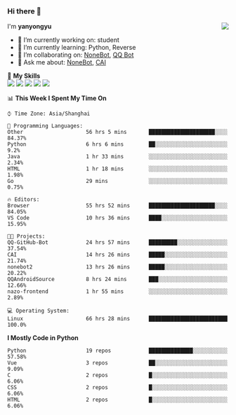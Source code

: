 ### Hi there 👋

<a href="#">
  <img align="right" src="https://github-readme-stats.vercel.app/api?username=yanyongyu&count_private=true&show_icons=true&bg_color=15,f2f7fd,E0EAFC" />
</a>

I'm **yanyongyu**

- 🔭 I’m currently working on: student
- 🌱 I’m currently learning: Python, Reverse
- 👯 I’m collaborating on: [NoneBot](https://github.com/nonebot), [QQ Bot](https://github.com/Mrs4s/go-cqhttp)
- 💬 Ask me about: [NoneBot](https://github.com/nonebot), [CAI](https://github.com/cscs181/CAI)

🌟 **My Skills**  
![](https://img.shields.io/badge/-Python-3e74a2?style=flat-square&logo=Python&logoColor=fff)
![](https://img.shields.io/badge/-Vue-4fc08d?style=flat-square&logo=Vue.js&logoColor=fff)
![](https://img.shields.io/badge/-Node.js-339933?style=flat-square&logo=Node.js&logoColor=fff)
![](https://img.shields.io/badge/-Docker-2496ED?style=flat-square&logo=Docker&logoColor=fff)
![](https://img.shields.io/badge/-Linux-000000?style=flat-square&logo=Linux&logoColor=fff)

<!--START_SECTION:waka-->
📊 **This Week I Spent My Time On** 

```text
⌚︎ Time Zone: Asia/Shanghai

💬 Programming Languages: 
Other                    56 hrs 5 mins       █████████████████████░░░░   84.37% 
Python                   6 hrs 6 mins        ██░░░░░░░░░░░░░░░░░░░░░░░   9.2% 
Java                     1 hr 33 mins        ░░░░░░░░░░░░░░░░░░░░░░░░░   2.34% 
HTML                     1 hr 18 mins        ░░░░░░░░░░░░░░░░░░░░░░░░░   1.98% 
Go                       29 mins             ░░░░░░░░░░░░░░░░░░░░░░░░░   0.75%

🔥 Editors: 
Browser                  55 hrs 52 mins      █████████████████████░░░░   84.05% 
VS Code                  10 hrs 36 mins      ████░░░░░░░░░░░░░░░░░░░░░   15.95%

🐱‍💻 Projects: 
QQ-GitHub-Bot            24 hrs 57 mins      █████████░░░░░░░░░░░░░░░░   37.54% 
CAI                      14 hrs 26 mins      █████░░░░░░░░░░░░░░░░░░░░   21.74% 
nonebot2                 13 hrs 26 mins      █████░░░░░░░░░░░░░░░░░░░░   20.22% 
QQAndroidSource          8 hrs 24 mins       ███░░░░░░░░░░░░░░░░░░░░░░   12.66% 
nazo-frontend            1 hr 55 mins        ░░░░░░░░░░░░░░░░░░░░░░░░░   2.89%

💻 Operating System: 
Linux                    66 hrs 28 mins      █████████████████████████   100.0%

```

**I Mostly Code in Python** 

```text
Python                   19 repos            ██████████████░░░░░░░░░░░   57.58% 
Vue                      3 repos             ██░░░░░░░░░░░░░░░░░░░░░░░   9.09% 
C                        2 repos             █░░░░░░░░░░░░░░░░░░░░░░░░   6.06% 
CSS                      2 repos             █░░░░░░░░░░░░░░░░░░░░░░░░   6.06% 
HTML                     2 repos             █░░░░░░░░░░░░░░░░░░░░░░░░   6.06%

```



<!--END_SECTION:waka-->
